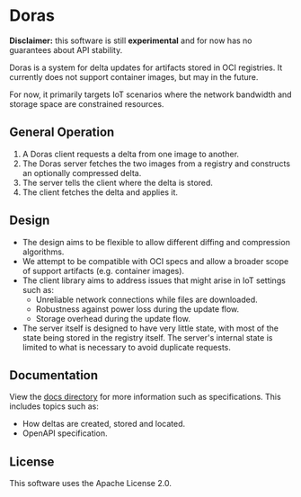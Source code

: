 # Doras

**Disclaimer:** this software is still **experimental** and for now has no guarantees about API stability.

Doras is a system for delta updates for artifacts stored in OCI registries.
It currently does not support container images, but may in the future.

For now, it primarily targets IoT scenarios where the network bandwidth and storage space are constrained resources.

## General Operation

1. A Doras client requests a delta from one image to another.
2. The Doras server fetches the two images from a registry and constructs an optionally compressed delta.
3. The server tells the client where the delta is stored.
4. The client fetches the delta and applies it.

## Design

- The design aims to be flexible to allow different diffing and compression algorithms.
- We attempt to be compatible with OCI specs and allow a broader scope of support artifacts (e.g. container images).
- The client library aims to address issues that might arise in IoT settings such as:
  - Unreliable network connections while files are downloaded.
  - Robustness against power loss during the update flow.
  - Storage overhead during the update flow.
- The server itself is designed to have very little state, with most of the state being stored in the registry itself. 
  The server's internal state is limited to what is necessary to avoid duplicate requests.


## Documentation

View the [docs directory](./docs) for more information such as specifications.
This includes topics such as:
- How deltas are created, stored and located.
- OpenAPI specification.

## License

This software uses the Apache License 2.0.
